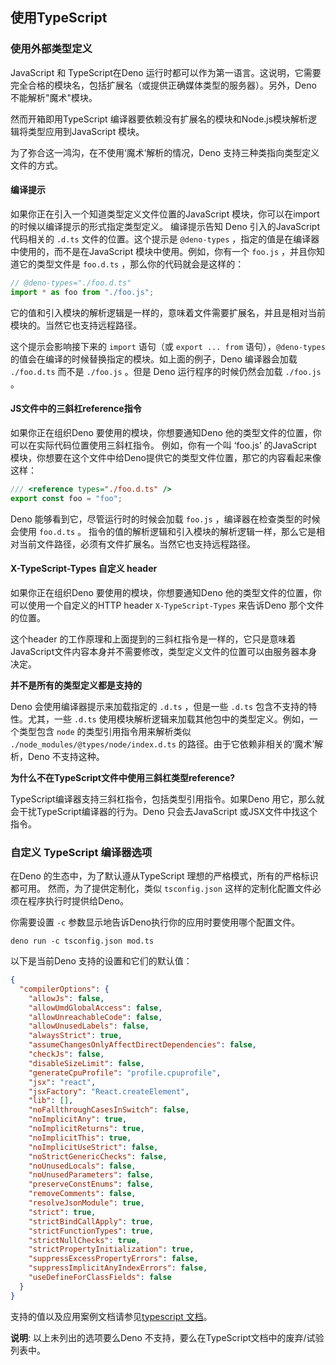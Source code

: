 ## 使用TypeScript

<!-- TODO(lucacasonato): '只引入 .ts'的文字描述 -->

### 使用外部类型定义

JavaScript 和 TypeScript在Deno 运行时都可以作为第一语言。这说明，它需要完全合格的模块名，包括扩展名（或提供正确媒体类型的服务器）。另外，Deno 不能解析"魔术"模块。

然而开箱即用TypeScript 编译器要依赖没有扩展名的模块和Node.js模块解析逻辑将类型应用到JavaScript 模块。

为了弥合这一鸿沟，在不使用‘魔术’解析的情况，Deno 支持三种类指向类型定义文件的方式。

#### 编译提示

如果你正在引入一个知道类型定义文件位置的JavaScript 模块，你可以在import 的时候以编译提示的形式指定类型定义。
编译提示告知 Deno 引入的JavaScript 代码相关的 `.d.ts` 文件的位置。这个提示是 `@deno-types` ，指定的值是在编译器中使用的，而不是在JavaScript 模块中使用。例如，你有一个 `foo.js` ，并且你知道它的类型文件是 `foo.d.ts` ，那么你的代码就会是这样的：

```ts
// @deno-types="./foo.d.ts"
import * as foo from "./foo.js";
```

它的值和引入模块的解析逻辑是一样的，意味着文件需要扩展名，并且是相对当前模块的。当然它也支持远程路径。


这个提示会影响接下来的 `import` 语句（或 `export ... from` 语句），`@deno-types` 的值会在编译的时候替换指定的模块。如上面的例子，Deno 编译器会加载 `./foo.d.ts` 而不是 `./foo.js` 。但是 Deno 运行程序的时候仍然会加载 `./foo.js` 。

#### JS文件中的三斜杠reference指令

如果你正在组织Deno 要使用的模块，你想要通知Deno 他的类型文件的位置，你可以在实际代码位置使用三斜杠指令。
例如，你有一个叫 ‘foo.js’ 的JavaScript 模块，你想要在这个文件中给Deno提供它的类型文件位置，那它的内容看起来像这样：

```js
/// <reference types="./foo.d.ts" />
export const foo = "foo";
```

Deno 能够看到它，尽管运行时的时候会加载 `foo.js` ，编译器在检查类型的时候会使用 `foo.d.ts` 。
指令的值的解析逻辑和引入模块的解析逻辑一样，那么它是相对当前文件路径，必须有文件扩展名。当然它也支持远程路径。

#### X-TypeScript-Types 自定义 header


如果你正在组织Deno 要使用的模块，你想要通知Deno 他的类型文件的位置，你可以使用一个自定义的HTTP header `X-TypeScript-Types` 来告诉Deno 那个文件的位置。


这个header 的工作原理和上面提到的三斜杠指令是一样的，它只是意味着JavaScript文件内容本身并不需要修改，类型定义文件的位置可以由服务器本身决定。

**并不是所有的类型定义都是支持的**

Deno 会使用编译器提示来加载指定的 `.d.ts` ，但是一些 `.d.ts` 包含不支持的特性。尤其，一些 `.d.ts` 使用模块解析逻辑来加载其他包中的类型定义。例如，一个类型包含 `node` 的类型引用指令用来解析类似 `./node_modules/@types/node/index.d.ts` 的路径。由于它依赖非相关的‘魔术’解析，Deno 不支持这种。

**为什么不在TypeScript文件中使用三斜杠类型reference?**

TypeScript编译器支持三斜杠指令，包括类型引用指令。如果Deno 用它，那么就会干扰TypeScript编译器的行为。Deno 只会去JavaScript 或JSX文件中找这个指令。

### 自定义 TypeScript 编译器选项

在Deno 的生态中，为了默认遵从TypeScript 理想的严格模式，所有的严格标识都可用。
然而，为了提供定制化，类似 `tsconfig.json` 这样的定制化配置文件必须在程序执行时提供给Deno。


你需要设置 `-c` 参数显示地告诉Deno执行你的应用时要使用哪个配置文件。

```shell
deno run -c tsconfig.json mod.ts
```

以下是当前Deno 支持的设置和它们的默认值：

```json
{
  "compilerOptions": {
    "allowJs": false,
    "allowUmdGlobalAccess": false,
    "allowUnreachableCode": false,
    "allowUnusedLabels": false,
    "alwaysStrict": true,
    "assumeChangesOnlyAffectDirectDependencies": false,
    "checkJs": false,
    "disableSizeLimit": false,
    "generateCpuProfile": "profile.cpuprofile",
    "jsx": "react",
    "jsxFactory": "React.createElement",
    "lib": [],
    "noFallthroughCasesInSwitch": false,
    "noImplicitAny": true,
    "noImplicitReturns": true,
    "noImplicitThis": true,
    "noImplicitUseStrict": false,
    "noStrictGenericChecks": false,
    "noUnusedLocals": false,
    "noUnusedParameters": false,
    "preserveConstEnums": false,
    "removeComments": false,
    "resolveJsonModule": true,
    "strict": true,
    "strictBindCallApply": true,
    "strictFunctionTypes": true,
    "strictNullChecks": true,
    "strictPropertyInitialization": true,
    "suppressExcessPropertyErrors": false,
    "suppressImplicitAnyIndexErrors": false,
    "useDefineForClassFields": false
  }
}
```

支持的值以及应用案例文档请参见[typescript 文档](https://www.typescriptlang.org/docs/handbook/compiler-options.html)。

**说明**: 以上未列出的选项要么Deno 不支持，要么在TypeScript文档中的废弃/试验列表中。
